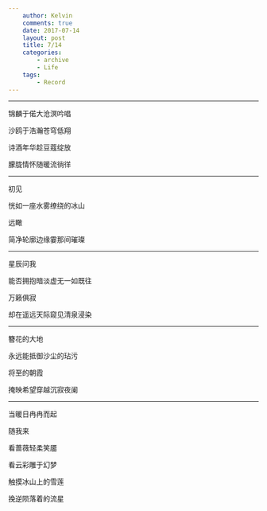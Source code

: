 ```yaml
---
    author: Kelvin
    comments: true
    date: 2017-07-14
    layout: post
    title: 7/14
    categories:
        - archive
        - Life
    tags:
        - Record
---
```


---

锦麟于偌大沧溟吟唱

沙鸥于浩瀚苍穹低翔

诗酒年华趁豆蔻绽放

朦胧情怀随暖流徜徉

---

初见

恍如一座水雾缭绕的冰山

远瞰

简净轮廓边缘霎那间璀璨

---

星辰问我

能否拥抱暗淡虚无一如既往

万籁俱寂

却在遥远天际窥见清泉浸染

---

簪花的大地

永远能抵御沙尘的玷污

将至的朝霞

掩映希望穿越沉寂夜阑

---

当暖日冉冉而起

随我来

看蔷薇轻柔笑靥

看云彩雕于幻梦

触摸冰山上的雪莲

挽逆陨落着的流星